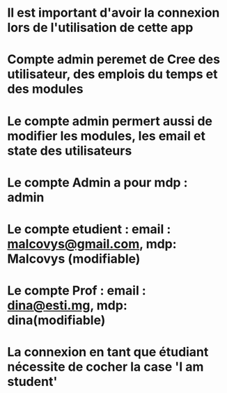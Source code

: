 # Il est important d'avoir la connexion lors de l'utilisation de cette app

# Compte admin peremet de  Cree des utilisateur, des emplois du temps et des modules
# Le compte admin permert aussi de modifier les modules, les email et state des utilisateurs

# Le compte Admin a pour mdp : admin
# Le compte etudient : email : malcovys@gmail.com, mdp: Malcovys (modifiable)
# Le compte Prof : email : dina@esti.mg, mdp: dina(modifiable)

# La connexion en tant que étudiant nécessite de cocher la case 'I am student' 